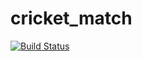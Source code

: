 # cricket_match

[![Build Status](https://travis-ci.org/victor-mthemba/cricket_match.svg?branch=master)](https://travis-ci.org/victor-mthemba/cricket_match)
